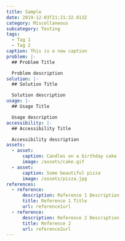 ```yaml
---
title: Sample
date: 2019-12-03T21:21:32.813Z
category: Miscellaneous
subcategory: Testing
tags:
  - Tag 1
  - Tag 2
caption: This is a new caption
problem: |-
  ## Problem Title

  Problem description
solution: |-
  ## Solution Title

  Solution description
usage: |-
  ## Usage Title

  Usage description
accessibility: |-
  ## Accessibility Title

  Accessibility description
assets:
  - asset:
      caption: Candles on a birthday cake
      image: /assets/cake.gif
  - asset:
      caption: Some beautiful pizza
      image: /assets/pizza.jpg
references:
  - reference:
      description: Reference 1 Description
      title: Reference 1 Title
      url: reference1url
  - reference:
      description: Reference 2 Description
      title: Reference 2
      url: reference2url
---
```


